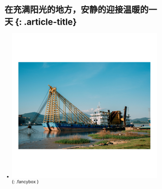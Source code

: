 # 在充满阳光的地方，安静的迎接温暖的一天 {: .article-title}

<div class="grid cards" markdown>

- [![Image 3](70008cf4-98c2-4348-954f-5925461d1a6e.jpg)](70008cf4-98c2-4348-954f-5925461d1a6e.jpg){: .fancybox }


</div>